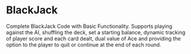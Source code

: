 # BlackJack
Complete BlackJack Code with Basic Functionality. Supports playing against the AI, shuffling the deck, set a starting balance, dynamic tracking of player score and each card dealt, dual value of Ace and providing the option to the player to quit or continue at the end of each round.
